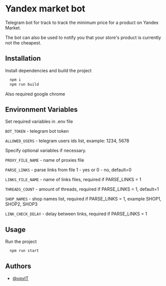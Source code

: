 
# Yandex market bot

Telegram bot for track to track the minimum price for a product on Yandex Market.

The bot can also be used to notify you that your store's product is currently not the cheapest.

## Installation

Install dependencies and build the project

```bash
  npm i
  npm run build

```

Also required google chrome
    
## Environment Variables

Set required variables in .env file

`BOT_TOKEN` - telegram bot token

`ALLOWED_USERS` - telegram users ids list, example: 1234, 5678

Specify optional variables if necessary.

`PROXY_FILE_NAME` - name of proxies file

`PARSE_LINKS` - parse links from file 1 - yes or 0 - no, default=0

`LINKS_FILE_NAME` - name of links files, required if PARSE_LINKS = 1

`THREADS_COUNT` - amount of threads, required if PARSE_LINKS = 1, default=1

`SHOP_NAMES` - shop names list, required if PARSE_LINKS = 1, example SHOP1, SHOP2, SHOP3

`LINK_CHECK_DELAY` - delay between links, required if PARSE_LINKS = 1



## Usage

Run the project
```bash
  npm run start

```
## Authors

- [@vpvIT](https://github.com/vpvIT)

